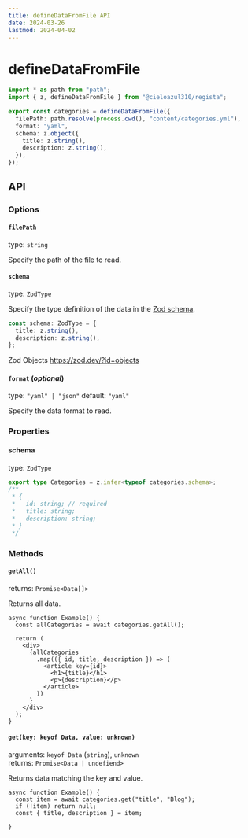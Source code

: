 ```yaml
---
title: defineDataFromFile API
date: 2024-03-26
lastmod: 2024-04-02
---
```


# defineDataFromFile

```ts
import * as path from "path";
import { z, defineDataFromFile } from "@cieloazul310/regista";

export const categories = defineDataFromFile({
  filePath: path.resolve(process.cwd(), "content/categories.yml"),
  format: "yaml",
  schema: z.object({
    title: z.string(),
    description: z.string(),
  }),
});
```

## API

### Options

#### `filePath`

type: `string`

Specify the path of the file to read.

#### `schema`

type: `ZodType`

Specify the type definition of the data in the [Zod schema][Zod].

```ts
const schema: ZodType = {
  title: z.string(),
  description: z.string(),
};
```

Zod Objects
<https://zod.dev/?id=objects>

#### `format` (*optional*)

type: `"yaml" | "json"`
default: `"yaml"`

Specify the data format to read.

### Properties

#### schema

type: `ZodType`

```ts
export type Categories = z.infer<typeof categories.schema>;
/**
 * {
 *   id: string; // required
 *   title: string;
 *   description: string;
 * }
 */
```

### Methods

#### `getAll()`

returns: `Promise<Data[]>`

Returns all data.

```tsx
async function Example() {
  const allCategories = await categories.getAll();

  return (
    <div>
      {allCategories
        .map(({ id, title, description }) => (
          <article key={id}>
            <h1>{title}</h1>
            <p>{description}</p>
          </article>
        ))
      }
    </div>
  );
}
```

#### `get(key: keyof Data, value: unknown)`

arguments: `keyof Data` (`string`), `unknown`  
returns: `Promise<Data | undefiend>`

Returns data matching the key and value.

```tsx
async function Example() {
  const item = await categories.get("title", "Blog");
  if (!item) return null;
  const { title, description } = item;

}
```

[Zod]: https://zod.dev/ "Zod"
